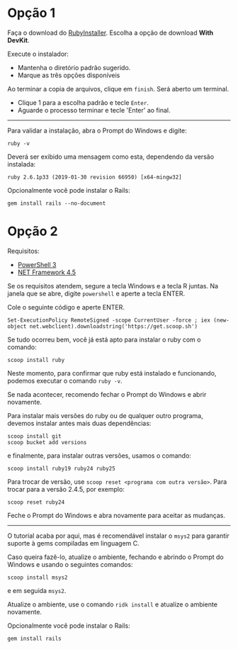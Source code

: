 

# Opção 1

Faça o download do [RubyInstaller](https://rubyinstaller.org/). Escolha a opção de download **With DevKit**.

Execute o instalador:
* Mantenha o diretório padrão sugerido.
* Marque as três opções disponíveis

Ao terminar a copia de arquivos, clique em `finish`. Será aberto um terminal.
* Clique 1 para a escolha padrão e tecle `Enter`.
* Aguarde o processo terminar e tecle 'Enter' ao final.

___

Para validar a instalação, abra o Prompt do Windows e digite:
```shell
ruby -v
```

Deverá ser exibido uma mensagem como esta, dependendo da versão instalada:
```shell
ruby 2.6.1p33 (2019-01-30 revision 66950) [x64-mingw32]
```

Opcionalmente você pode instalar o Rails:
```shell
gem install rails --no-document
```
# Opção 2

Requisitos:
* [PowerShell 3](https://www.microsoft.com/en-us/download/details.aspx?id=34595)
* [NET Framework 4.5](https://www.microsoft.com/net/download)

Se os requisitos atendem, segure a tecla Windows e a tecla R juntas. Na janela que se abre, digite `powershell` e aperte a tecla ENTER.

Cole o seguinte código e aperte ENTER.

```shell
Set-ExecutionPolicy RemoteSigned -scope CurrentUser -force ; iex (new-object net.webclient).downloadstring('https://get.scoop.sh')
```

Se tudo ocorreu bem, você já está apto para instalar o ruby com o comando:

```shell
scoop install ruby
```

Neste momento, para confirmar que ruby está instalado e funcionando, podemos executar o comando `ruby -v`.

Se nada acontecer, recomendo fechar o Prompt do Windows e abrir novamente.

Para instalar mais versões do ruby ou de qualquer outro programa, devemos instalar antes mais duas dependências:

```shell
scoop install git
scoop bucket add versions
```

e finalmente, para instalar outras versões, usamos o comando:

```shell
scoop install ruby19 ruby24 ruby25
```

Para trocar de versão, use `scoop reset <programa com outra versão>`. Para trocar para a versão 2.4.5, por exemplo:

```shell
scoop reset ruby24
```

Feche o Prompt do Windows e abra novamente para aceitar as mudanças.

---

O tutorial acaba por aqui, mas é recomendável instalar o `msys2` para garantir suporte à gems compiladas em linguagem C.

Caso queira fazê-lo, atualize o ambiente, fechando e abrindo o Prompt do Windows e usando o seguintes comandos:

```shell
scoop install msys2
```
e em seguida `msys2`.

Atualize o ambiente, use o comando `ridk install` e atualize o ambiente novamente.

Opcionalmente você pode instalar o Rails:

```shell
gem install rails
```
